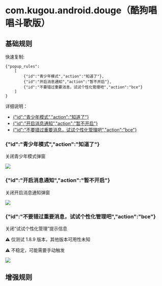 # com.kugou.android.douge（酷狗唱唱斗歌版）

## 基础规则

快速复制:
```
{"popup_rules":
    [
        {"id":"青少年模式","action":"知道了"},
        {"id":"开启消息通知","action":"暂不开启"},
        {"id":"不要错过重要消息，试试个性化管理吧","action":"bce"}
    ]
}
```
详细说明：
- [{"id":"青少年模式","action":"知道了"}](#id青少年模式action知道了)
- [{"id":"开启消息通知","action":"暂不开启"}](#id开启消息通知action暂不开启)
- [{"id":"不要错过重要消息，试试个性化管理吧","action":"bce"}](#id不要错过重要消息试试个性化管理吧actionbce)

### {"id":"青少年模式","action":"知道了"}
关闭青少年模式弹窗

![](./assets/青少年模式弹窗.jpg)

### {"id":"开启消息通知","action":"暂不开启"}
关闭开启消息通知弹窗

![](./assets/开启消息通知弹窗.jpg)

### {"id":"不要错过重要消息，试试个性化管理吧","action":"bce"}
关闭“试试个性化管理”提示信息

⚠ 仅测试 1.8.9 版本，其他版本可用性未知

⚠ 不稳定，可能需要手动触发

![](./assets/“试试个性化管理”提示信息.jpg)

## 增强规则
